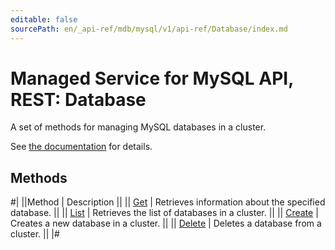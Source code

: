 ```yaml
---
editable: false
sourcePath: en/_api-ref/mdb/mysql/v1/api-ref/Database/index.md
---
```


# Managed Service for MySQL API, REST: Database

A set of methods for managing MySQL databases in a cluster.

See [the documentation](/docs/managed-mysql/operations/databases) for details.

## Methods

#|
||Method | Description ||
|| [Get](get.md) | Retrieves information about the specified database. ||
|| [List](list.md) | Retrieves the list of databases in a cluster. ||
|| [Create](create.md) | Creates a new database in a cluster. ||
|| [Delete](delete.md) | Deletes a database from a cluster. ||
|#